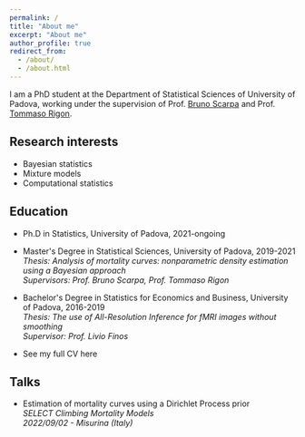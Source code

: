 ```yaml
---
permalink: /
title: "About me"
excerpt: "About me"
author_profile: true
redirect_from: 
  - /about/
  - /about.html
---
```


I am a PhD student at the Department of Statistical Sciences of University of Padova, working under the supervision of Prof. [Bruno Scarpa]("https://homes.stat.unipd.it/brunoscarpa/") and Prof. [Tommaso Rigon]("https://tommasorigon.github.io").

Research interests
----
* Bayesian statistics
* Mixture models
* Computational statistics

Education
----
* Ph.D in Statistics, University of Padova, 2021-ongoing
* Master's Degree in Statistical Sciences, University of Padova, 2019-2021<br />
  *Thesis: Analysis of mortality curves: nonparametric density estimation using a Bayesian approach*<br />
  *Supervisors: Prof. Bruno Scarpa, Prof. Tommaso Rigon*
* Bachelor's Degree in Statistics for Economics and Business, University of Padova, 2016-2019<br />
  *Thesis: The use of *All-Resolution Inference* for fMRI images without smoothing*<br />
  *Supervisor: Prof. Livio Finos*

* See my full CV here

Talks
----
* Estimation of mortality curves using a Dirichlet Process prior<br />
  *SELECT Climbing Mortality Models*<br />
  *2022/09/02 - Misurina (Italy)*


